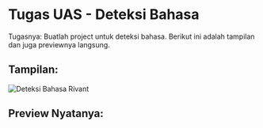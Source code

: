 # Tugas UAS - Deteksi Bahasa
Tugasnya: Buatlah project untuk deteksi bahasa.
Berikut ini adalah tampilan dan juga previewnya langsung.
## Tampilan:
![Deteksi Bahasa Rivant](https://user-images.githubusercontent.com/87142942/147933598-ffe74c90-f17e-4037-b9c9-8666f9f92035.png)
## Preview Nyatanya:
